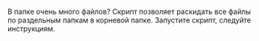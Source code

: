 В папке очень много файлов? 
Скрипт позволяет раскидать все файлы по раздельным папкам в корневой папке. 
Запустите скрипт, следуйте инструкциям. 
